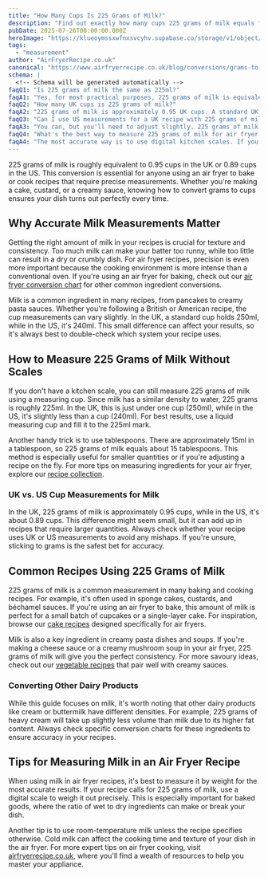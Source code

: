 ```yaml
---
title: "How Many Cups Is 225 Grams of Milk?"
description: "Find out exactly how many cups 225 grams of milk equals for perfect baking and cooking every time. Includes UK and US conversions."
pubDate: 2025-07-26T00:00:00.000Z
heroImage: "https://klueoymssxwfnxsvcyhv.supabase.co/storage/v1/object/public/Shmucket/how-many-cups-is-225-grams-of-milk.png"
tags:
  - "measurement"
author: "AirFryerRecipe.co.uk"
canonical: "https://www.airfryerrecipe.co.uk/blog/conversions/grams-to-cups/how-many-cups-is-225-grams-of-milk"
schema: |
  <!-- Schema will be generated automatically -->
faqQ1: "Is 225 grams of milk the same as 225ml?"
faqA1: "Yes, for most practical purposes, 225 grams of milk is equivalent to 225ml. Milk has a density very close to water, so the weight in grams is nearly identical to the volume in millilitres. This makes it easy to measure if you don't have scales."
faqQ2: "How many UK cups is 225 grams of milk?"
faqA2: "225 grams of milk is approximately 0.95 UK cups. A standard UK cup holds 250ml, so 225 grams (or 225ml) is just slightly less than a full cup. For most recipes, you can safely use 1 UK cup of milk if you don't need absolute precision."
faqQ3: "Can I use US measurements for a UK recipe with 225 grams of milk?"
faqA3: "You can, but you'll need to adjust slightly. 225 grams of milk is about 0.89 US cups compared to 0.95 UK cups. This small difference might not matter in some recipes, but for baking where precision counts, it's better to stick to the measurement system the recipe uses or weigh the milk."
faqQ4: "What's the best way to measure 225 grams of milk for air fryer recipes?"
faqA4: "The most accurate way is to use digital kitchen scales. If you don't have scales, use a liquid measuring cup to measure 225ml, which is equivalent to 225 grams. For air fryer recipes, accuracy is important as the cooking environment is more intense than conventional ovens, so precise measurements yield better results."
---
```

<p>225 grams of milk is roughly equivalent to 0.95 cups in the UK or 0.89 cups in the US. This conversion is essential for anyone using an air fryer to bake or cook recipes that require precise measurements. Whether you're making a cake, custard, or a creamy sauce, knowing how to convert grams to cups ensures your dish turns out perfectly every time.</p>

<h2>Why Accurate Milk Measurements Matter</h2>
<p>Getting the right amount of milk in your recipes is crucial for texture and consistency. Too much milk can make your batter too runny, while too little can result in a dry or crumbly dish. For air fryer recipes, precision is even more important because the cooking environment is more intense than a conventional oven. If you're using an air fryer for baking, check out our <a href=https://www.airfryerrecipe.co.uk/air-fryer-conversion-chart>air fryer conversion chart</a> for other common ingredient conversions.</p>
<p>Milk is a common ingredient in many recipes, from pancakes to creamy pasta sauces. Whether you're following a British or American recipe, the cup measurements can vary slightly. In the UK, a standard cup holds 250ml, while in the US, it's 240ml. This small difference can affect your results, so it's always best to double-check which system your recipe uses.</p>

<h2>How to Measure 225 Grams of Milk Without Scales</h2>
<p>If you don't have a kitchen scale, you can still measure 225 grams of milk using a measuring cup. Since milk has a similar density to water, 225 grams is roughly 225ml. In the UK, this is just under one cup (250ml), while in the US, it's slightly less than a cup (240ml). For best results, use a liquid measuring cup and fill it to the 225ml mark.</p>
<p>Another handy trick is to use tablespoons. There are approximately 15ml in a tablespoon, so 225 grams of milk equals about 15 tablespoons. This method is especially useful for smaller quantities or if you're adjusting a recipe on the fly. For more tips on measuring ingredients for your air fryer, explore our <a href=https://www.airfryerrecipe.co.uk/recipes>recipe collection</a>.</p>

<h3>UK vs. US Cup Measurements for Milk</h3>
<p>In the UK, 225 grams of milk is approximately 0.95 cups, while in the US, it's about 0.89 cups. This difference might seem small, but it can add up in recipes that require larger quantities. Always check whether your recipe uses UK or US measurements to avoid any mishaps. If you're unsure, sticking to grams is the safest bet for accuracy.</p>

<h2>Common Recipes Using 225 Grams of Milk</h2>
<p>225 grams of milk is a common measurement in many baking and cooking recipes. For example, it's often used in sponge cakes, custards, and béchamel sauces. If you're using an air fryer to bake, this amount of milk is perfect for a small batch of cupcakes or a single-layer cake. For inspiration, browse our <a href=https://www.airfryerrecipe.co.uk/recipe-category/cakes>cake recipes</a> designed specifically for air fryers.</p>
<p>Milk is also a key ingredient in creamy pasta dishes and soups. If you're making a cheese sauce or a creamy mushroom soup in your air fryer, 225 grams of milk will give you the perfect consistency. For more savoury ideas, check out our <a href=https://www.airfryerrecipe.co.uk/recipe-category/vegetables>vegetable recipes</a> that pair well with creamy sauces.</p>

<h3>Converting Other Dairy Products</h3>
<p>While this guide focuses on milk, it's worth noting that other dairy products like cream or buttermilk have different densities. For example, 225 grams of heavy cream will take up slightly less volume than milk due to its higher fat content. Always check specific conversion charts for these ingredients to ensure accuracy in your recipes.</p>

<h2>Tips for Measuring Milk in an Air Fryer Recipe</h2>
<p>When using milk in air fryer recipes, it's best to measure it by weight for the most accurate results. If your recipe calls for 225 grams of milk, use a digital scale to weigh it out precisely. This is especially important for baked goods, where the ratio of wet to dry ingredients can make or break your dish.</p>
<p>Another tip is to use room-temperature milk unless the recipe specifies otherwise. Cold milk can affect the cooking time and texture of your dish in the air fryer. For more expert tips on air fryer cooking, visit <a href=https://www.airfryerrecipe.co.uk>airfryerrecipe.co.uk</a>, where you'll find a wealth of resources to help you master your appliance.</p>
